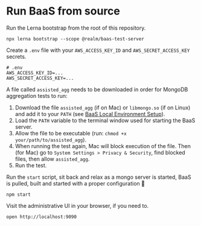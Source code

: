 # Run BaaS from source

Run the Lerna bootstrap from the root of this repository.

```shell
npx lerna bootstrap --scope @realm/baas-test-server
```

Create a `.env` file with your `AWS_ACCESS_KEY_ID` and `AWS_SECRET_ACCESS_KEY` secrets.

```shell
# .env
AWS_ACCESS_KEY_ID=...
AWS_SECRET_ACCESS_KEY=...
```

A file called `assisted_agg` needs to be downloaded in order for MongoDB aggregation tests to run:
1. Download the file `assisted_agg` (if on Mac) or `libmongo.so` (if on Linux) and add it
   to your `PATH` (see [BaaS Local Environment Setup](https://github.com/10gen/baas/blob/master/etc/docs/onboarding.md)).
2. Load the `PATH` variable to the terminal window used for starting the BaaS server.
3. Allow the file to be executable (run: `chmod +x your/path/to/assisted_agg`).
4. When running the test again, Mac will block execution of the file. Then (for Mac) go
   to `System Settings > Privacy & Security`, find blocked files, then allow `assisted_agg`.
5. Run the test.

Run the `start` script, sit back and relax as a mongo server is started, BaaS is pulled, built and started with a proper configuration 🤞

```shell
npm start
```

Visit the administrative UI in your browser, if you need to.

```shell
open http://localhost:9090
```
